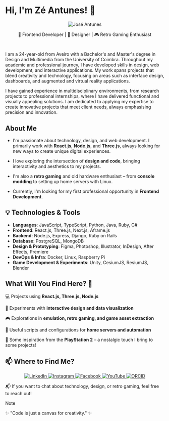 # Hi, I'm Zé Antunes! 👋

<p align="center">
  <img src="https://i.imgur.com/QucMCP4.png" alt="José Antunes"/>
</p>

<p align="center">
🚀 Frontend Developer | 🎨 Designer | 🎮 Retro Gaming Enthusiast
</p>

#

I am a 24-year-old from Aveiro with a Bachelor's and Master's degree in Design and Multimedia from the University of Coimbra. Throughout my academic and professional journey, I have developed skills in design, web development, and interactive applications. My work spans projects that blend creativity and technology, focusing on areas such as interface design, dashboards, and augmented and virtual reality applications.

I have gained experience in multidisciplinary environments, from research projects to professional internships, where I have delivered functional and visually appealing solutions. I am dedicated to applying my expertise to create innovative projects that meet client needs, always emphasising precision and innovation.

## About Me

- I'm passionate about technology, design, and web development. I primarily work with **React.js**, **Node.js**, and **Three.js**, always looking for new ways to create unique digital experiences.

- I love exploring the intersection of **design and code**, bringing interactivity and aesthetics to my projects.

- I'm also a **retro gaming** and old hardware enthusiast – from **console modding** to setting up home servers with Linux.

- Currently, I'm looking for my first professional opportunity in **Frontend Development**.

## 💡 Technologies & Tools

- **Languages**: JavaScript, TypeScript, Python, Java, Ruby, C#
- **Frontend**: React.js, Three.js, Next.js, Aframe.js
- **Backend**: Node.js, Express, Django, Ruby on Rails
- **Database**: PostgreSQL, MongoDB
- **Design & Prototyping**: Figma, Photoshop, Illustrator, InDesign, After Effects, Premiere
- **DevOps & Infra**: Docker, Linux, Raspberry Pi
- **Game Development & Experiments**: Unity, CesiumJS, ResiumJS, Blender

## What Will You Find Here? 🤔

💻 Projects using **React.js, Three.js, Node.js**

🎨 Experiments with **interactive design and data visualization**

🎮 Explorations in **emulation, retro gaming, and game asset extraction**

📂 Useful scripts and configurations for **home servers and automation**

📌 Some inspiration from the **PlayStation 2** – a nostalgic touch I bring to some projects!

## 📫 Where to Find Me?

<p align="center">
  <a href="https://www.linkedin.com/in/ze-antunes/" target="_blank">
    <img src="https://img.shields.io/badge/LinkedIn-0A66C2?style=for-the-badge&logo=linkedin&logoColor=white" alt="LinkedIn">
  </a>
  <a href="https://www.instagram.com/ze_antunes26/" target="_blank">
    <img src="https://img.shields.io/badge/Instagram-E4405F?style=for-the-badge&logo=instagram&logoColor=white" alt="Instagram">
  </a>
  <a href="https://www.facebook.com/josepedro.rochaantunes" target="_blank">
    <img src="https://img.shields.io/badge/Facebook-1877F2?style=for-the-badge&logo=facebook&logoColor=white" alt="Facebook">
  </a>
  <a href="https://www.youtube.com/@josepedroantunes889" target="_blank">
    <img src="https://img.shields.io/badge/YouTube-FF0000?style=for-the-badge&logo=youtube&logoColor=white" alt="YouTube">
  </a>
  <a href="https://orcid.org/0009-0000-0768-7229" target="_blank">
    <img src="https://img.shields.io/badge/ORCID-A6CE39?style=for-the-badge&logo=orcid&logoColor=white" alt="ORCID">
  </a>
</p>

📬 If you want to chat about technology, design, or retro gaming, feel free to reach out!

> [!note]
> ✨ "Code is just a canvas for creativity." ✨

